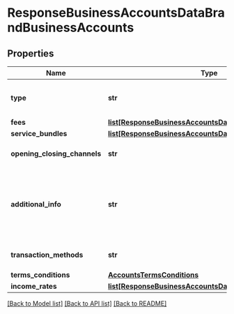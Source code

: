 # ResponseBusinessAccountsDataBrandBusinessAccounts

## Properties
Name | Type | Description | Notes
------------ | ------------- | ------------- | -------------
**type** | **str** | Tipos de contas ofertadas para pessoas jurídicas, conforme Resolução 3.919 do Bacen. | 
**fees** | [**list[ResponseBusinessAccountsDataBrandFees]**](ResponseBusinessAccountsDataBrandFees.md) |  | 
**service_bundles** | [**list[ResponseBusinessAccountsDataBrandServiceBundles]**](ResponseBusinessAccountsDataBrandServiceBundles.md) |  | 
**opening_closing_channels** | **str** | Canais disponíveis para abertura e encerramento de contas | 
**additional_info** | **str** | Texto livre para complementar informação relativa ao Canal disponível, quando no campo &#x27;openingClosingChannels&#x27; estiver preenchida a opção &#x27;Outros&#x27; | [optional] 
**transaction_methods** | **str** | Lista de formas de movimentação possíveis para a conta | 
**terms_conditions** | [**AccountsTermsConditions**](AccountsTermsConditions.md) |  | 
**income_rates** | [**list[ResponseBusinessAccountsDataBrandIncomeRates]**](ResponseBusinessAccountsDataBrandIncomeRates.md) |  | 

[[Back to Model list]](../README.md#documentation-for-models) [[Back to API list]](../README.md#documentation-for-api-endpoints) [[Back to README]](../README.md)


